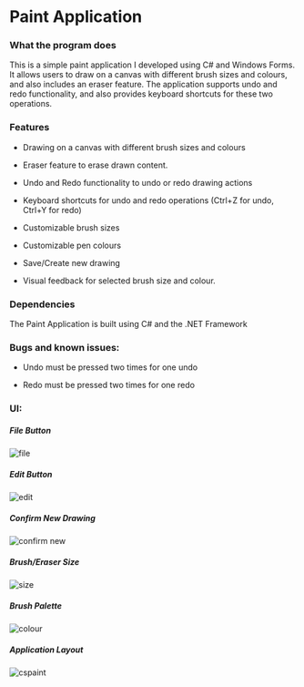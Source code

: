 # Paint Application

### What the program does
This is a simple paint application I developed using C# and Windows Forms. It allows users to draw on a canvas with different brush sizes and colours, and also includes an eraser feature. The application supports undo and redo functionality, and also provides keyboard shortcuts for these two operations.

### Features
- Drawing on a canvas with different brush sizes and colours
* Eraser feature to erase drawn content.
+ Undo and Redo functionality to undo or redo drawing actions
- Keyboard shortcuts for undo and redo operations (Ctrl+Z for undo, Ctrl+Y for redo)
* Customizable brush sizes
+ Customizable pen colours
- Save/Create new drawing
* Visual feedback for selected brush size and colour.

### Dependencies
The Paint Application is built using C# and the .NET Framework


### Bugs and known issues:
- Undo must be pressed two times for one undo
* Redo must be pressed two times for one redo

### UI:

##### *File Button*
![file](https://user-images.githubusercontent.com/127993219/233756376-e190f127-90f4-4775-8364-d5d6ac2db405.png)


##### *Edit Button*
![edit](https://user-images.githubusercontent.com/127993219/233756383-13c9b5a2-135c-47d3-a506-88213b1e70e3.png)

##### *Confirm New Drawing*
![confirm new](https://user-images.githubusercontent.com/127993219/233756427-ed6b5849-b191-4da1-9eb9-c0b98852ee41.png)

##### *Brush/Eraser Size*
![size](https://user-images.githubusercontent.com/127993219/233756438-c5701969-8240-4145-8235-1711f6555a6e.png)

##### *Brush Palette*
![colour](https://user-images.githubusercontent.com/127993219/233756441-3ce5cab7-704b-476e-98d1-d4e2b99c7ad8.png)

##### *Application Layout*
![cspaint](https://user-images.githubusercontent.com/127993219/233756447-9c8f4aa5-a7e3-4aae-9da8-c7b3fb086714.png)

